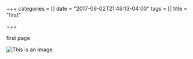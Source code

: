 +++
categories = []
date = "2017-06-02T21:46:13-04:00"
tags = []
title = "first"

+++

first page



![This is an image](/img/p1.jpg)
